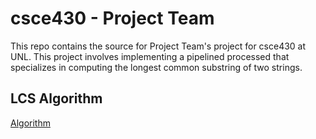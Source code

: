 # csce430 - Project Team
This repo contains the source for Project Team's project for csce430 at UNL.
This project involves implementing a pipelined processed that specializes in computing the longest common substring of two strings.

## LCS Algorithm
[Algorithm](http://en.wikibooks.org/wiki/Algorithm_Implementation/Strings/Longest_common_substring)
